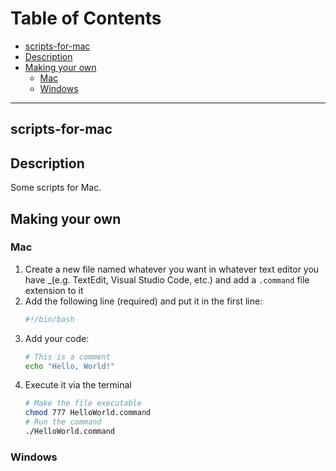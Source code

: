 # Table of Contents
- [scripts-for-mac](#scripts-for-mac)
- [Description](#description)
- [Making your own](#making-your-own)
    - [Mac](#mac)
    - [Windows](#windows)
---
## scripts-for-mac

## Description
Some scripts for Mac.

## Making your own
### Mac
1. Create a new file named whatever you want in whatever text editor you have _(e.g. TextEdit, Visual Studio Code, etc.) and add a `.command` file extension to it
2. Add the following line (required) and put it in the first line:
    ```bash
    #!/bin/bash
    ```
3. Add your code:
    ```bash
    # This is a comment
    echo "Hello, World!"
    ```
4. Execute it via the terminal
    ```bash
    # Make the file executable
    chmod 777 HelloWorld.command
    # Run the command
    ./HelloWorld.command
    ```
### Windows
<!--TODO: Add instructions-->